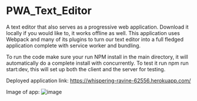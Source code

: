 # PWA_Text_Editor
A text editor that also serves as a progressive web application. Download it locally if you would like to, it works offline as well. 
This application uses Webpack and many of its plugins to turn our text editor into a full fledged application complete with service worker and bundling.

To run the code make sure your run NPM install in the main directory, it will automatically do a complete install with concurrently. To test it run npm run start:dev,
this will set up both the client and the server for testing.

Deployed application link: https://whispering-ravine-62556.herokuapp.com/

Image of app: 
![image](https://user-images.githubusercontent.com/44784107/179790184-cefe5798-5c44-4756-baf4-eb04af124b9a.png)
